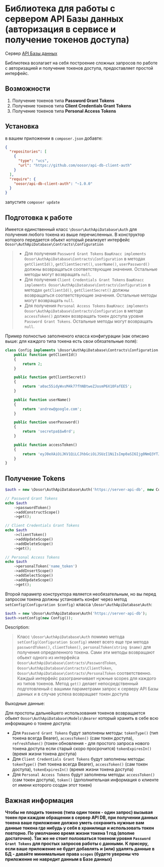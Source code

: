 # Библиотека для работы с сервером API Базы данных (авторизация в сервисе и получение токенов доступа)

Сервер [API Базы данных](https://github.com/oosor/api-db)

Библиотека возлагает на себя построение сложных запросов по работе с авторизацией и получение токенов доступа, предоставляет
простой интерфейс.

## Возможности

1. Получение токенов типа **Password Grant Tokens**
2. Получение токенов типа **Client Credentials Grant Tokens**
4. Получение токенов типа **Personal Access Tokens**

## Установка 

в вашем приложении в `composer.json` добавте:
```json
{
  "repositories": [
    {
      "type": "vcs",
      "url": "https://github.com/oosor/api-db-client-auth"
    }
  ],
  "require": {
    "oosor/api-db-client-auth": "~1.0.0"
  }
}
```

запустите `composer update`

## Подготовка к работе

Имеется единственный класс `\Oosor\AuthApiDatabase\Auth` для получения любого токена из выше перечисленных.
В конструктор которого передается обьект который реализует интерфейс `Oosor\AuthApiDatabase\Contracts\Configuration`

> - Для получения `Password Grant Tokens` `ВашКласс implements Oosor\AuthApiDatabase\Contracts\Configuration`
> в методах `getClientId()`, `getClientSecret()`, `userName()`, `userPassword()` должны возвращаться соответствующие значения.
> Остальные методы могут возвращать `null`.<br>
> - Для получения `Client Credentials Grant Tokens` `ВашКласс implements Oosor\AuthApiDatabase\Contracts\Configuration`
> в методах `getClientId()`, `getClientSecret()` должны возвращаться соответствующие значения.
> Остальные методы могут возвращать `null`.<br>
> - Для получения `Personal Access Tokens` `ВашКласс implements Oosor\AuthApiDatabase\Contracts\Configuration`
> в методе `accessToken()` должен возвращать токен доступа уровня `Password Grant Tokens`.
> Остальные методы могут возвращать `null`.

Пример полностью заполненого класса конфигурации (как описано выше: для каждого типа токена есть свои обязательные поля):
```php
class Config implements \Oosor\AuthApiDatabase\Contracts\Configuration {
    public function getClientId()
    {
        return 2;
    }

    public function getClientSecret()
    {
        return 'a0ac55idyWvsM4k77fhNBtweZJosmP6X10FafEE5';
    }

    public function userName()
    {
        return 'andrew@google.com';
    }

    public function userPassword()
    {
        return 'secretpa$$w0rd';
    }

    public function accessToken()
    {
        return 'eyJ0eXAiOiJKV1QiLCJhbGciOiJSUzI1NiIsImp0aSI6Ijg0NmQ3YTJjZWFmNjliOTU3NDkzMmVhYWJmZjk2NjZhYjZhMTYxMWMyZmI5YmJlM2UzODlkYzE2ZmM5NWIzMDlmMzk0NGRlMzY0MTI0Yjk2In0.eyJhdWQiOiIyIiwianRpIjoiODQ2ZDdhMmNlYWY2OWI5NTc0OTMyZWFhYmZmOTY2NmFiNmExNjExYzJmYjliYmUzZTM4OWRjMTZmYzk1YjMwOWYzOTQ0ZGUzNjQxMjRiOTYiLCJpYXQiOjE1NjM2MzE4OTEsIm5iZiI6MTU2MzYzMTg5MSwiZXhwIjoxNTk1MjU0MjkxLCJzdWIiOiIxIiwic2NvcGVzIjpbImNvbnN0cnVjdCJdfQ.gggBkqiThcCYQXOow8KJYp-BV4LI5cJzVzI65MTthdCCFWN9fgAce6PNXaVkiqPXOEvFzemZ9Vr-MH45VcqbXHucDrIOGgsmtDbA0ggCP0Sk-nu6CGYnAEC_zR6ewLowQxnDkpJ6HMAiqYTGL-fSwOleTGYlIh8CErT22Dh8qAskfdW0SDrK7z42nA2fojLMXYiO1z-vRI54_lwtb0pHP4tcMLXJlUr3eE_ztjfksNIhBt9OPbbf1KGPy3kzEL4W18l5c0FyGzvhY8PxeRzclB4X7LvlliH28hSw5nACL7Pbc0c0To1jH-1WsrNJQ_7DGP8-uK4qMufeEcSV01IkndaUyMlB06O1sPlc2_pdi6Rnxm6f9oVtQ-i4k8SvexG0lh6KTtraOWJXOmLZTwmszHVzeqqui6WBxruKabRmXPh2xV2cIa8SAxP5MqxLv-UEVGnl0cNtS9VEc-tJ3uqHxS9_x8PFanllyK1XQsKqq3UFD96LT05em3chahYnu2nFTWSx3tvF4vRMYfArJOCU7QjfBtkiOA7WOdLX7zw67Rc13Bg1tZnNkFuNLWjqpjtQog9PIaDIMvnZ_z9s6rIwpgE1yp-3vza6Y1Gm72FD8SyDpxov3U2vK1uostfB7pJUUI8cI-DOss4ZYTAbquRSzO2ul2pjJnR5OpXAISPWvjs';
    }
}
```

## Получение Tokens

```php
$auth = new \Oosor\AuthApiDatabase\Auth('https://server-api-db', new ConfigClient());

// Password Grant Tokens
echo $auth
    ->passwordToken()
    ->addConstructScope()
    ->get();

// Client Credentials Grant Tokens
echo $auth
    ->clientToken()
    ->addUpdateScope()
    ->addDeleteScope()
    ->get();

// Personal Access Tokens
echo $auth
    ->personalToken('name_token')
    ->addInsertScope()
    ->addSelectScope()
    ->addUpdateScope()
    ->get();
```

Второй параметр конструктора является необязательным, но вы перед запросом токена должны установить конфиг
через метод `setConfig(Configuration $config)` класса `\Oosor\AuthApiDatabase\Auth`:
```php
$auth = new \Oosor\AuthApiDatabase\Auth('https://server-api-db');
$auth->setConfig(new Config());
```

Description:
> Класс `\Oosor\AuthApiDatabase\Auth` помимо метода `setConfig(Configuration $config)` имеет всего еще три 
метода `passwordToken()`, `clientToken()`, `personalToken(string $name)` для получения определенного токена.
Сами эти методы возвращают обьект одного из интерфейса `Oosor\AuthApiDatabase\Contracts\PasswordToken`, 
`Oosor\AuthApiDatabase\Contracts\ClientToken`, `Oosor\AuthApiDatabase\Contracts\PersonalToken` соответственно.
Каждый интерфейс разограничивает нужные scopes для каждого из типов токенов. Метод `get()` делает непосредственный
подготовленый с вашими параметрами запрос к серверу API Базы данных и в случае успеха возвращает токен доступа


Выходные данные:

Для простоты дальнейшего использования токенов возвращается обьект `Oosor\AuthApiDatabase\Models\Bearer`
который хранить в себе всю информацию о токене доступа:
- Для `Password Grant Tokens` будут заполнены методы:
 `tokenType()` (тип токена всегда Bearer),
 `accessToken()` (сам токен доступа),
 `refreshToken()` (токен обновления - для простого запроса нового токена доступа если старый скоро просрочится)
 `tokenExpiresIn()` (время жизни токена доступа)
- Для `Client Credentials Grant Tokens` будут заполнены методы:
 `tokenType()` (тип токена всегда Bearer),
 `accessToken()` (сам токен доступа),
 `tokenExpiresIn()` (время жизни токена доступа)
- Для `Personal Access Tokens` будут заполнены методы:
 `accessToken()` (сам токен доступа),
 `token()` (дополнительная информация о клиенте от имени которого создан этот токен)

## Важная информация 
**Чтобы не плодить токенов (типа один токен - один запрос) вызывая токен при каждом обращении в сервер API DB,
при получении данных токена ваше приложение должно уметь сохранить нужные вам данные токена где нибудь у себя в хранилище
и использовать токен повторно. По умолчанию время жизни токена 1 год (вполне достаточно). Так же не стоит ползоваться токеном уровня `Password Grant Tokens` для 
простых запросов работы с данными. К присеру, если ваше приложение не будет добавлять и (или) удалять данные в БД -
давайте минимальные права `scopes` (будете уверены что приложение не навредит данным в Базе данных)** 
